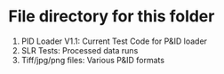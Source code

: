 # File directory for this folder

1. PID Loader V1.1: Current Test Code for P&ID loader
2. SLR Tests: Processed data runs
3. Tiff/jpg/png files: Various P&ID formats
